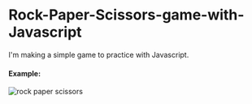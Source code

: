 # Rock-Paper-Scissors-game-with-Javascript
I'm making a simple game to practice with Javascript.

<h4>Example: </h4>

![rock paper scissors](https://github.com/Furkanturan8/Rock-Paper-Scissors-game-with-Javascript/assets/109907982/fc4b1927-77aa-463f-a3d4-cd51a952cefa)
